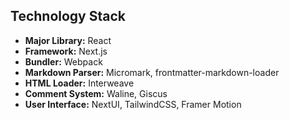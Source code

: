## Technology Stack

* **Major Library:** React
* **Framework:** Next.js
* **Bundler:** Webpack
* **Markdown Parser:** Micromark, frontmatter-markdown-loader
* **HTML Loader:** Interweave
* **Comment System:** Waline, Giscus
* **User Interface:** NextUI, TailwindCSS, Framer Motion